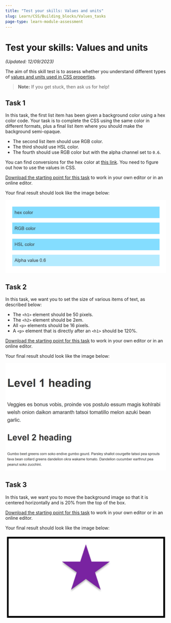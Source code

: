 ```yaml
---
title: "Test your skills: Values and units"
slug: Learn/CSS/Building_blocks/Values_tasks
page-type: learn-module-assessment
---
```


# Test your skills: Values and units

_(Updated: 12/09/2023)_

The aim of this skill test is to assess whether you understand different types of [values and units used in CSS properties](../../resources/css_building_blocks/values_and_units/README.md).

> **Note:** If you get stuck, then ask us for help!

## Task 1

In this task, the first list item has been given a background color using a hex color code. Your task is to complete the CSS using the same color in different formats, plus a final list item where you should make the background semi-opaque.

- The second list item should use RGB color.
- The third should use HSL color.
- The fourth should use RGB color but with the alpha channel set to `0.6`.

You can find conversions for the hex color at [this link](https://convertingcolors.com/hex-color-86DEFA.html). You need to figure out how to use the values in CSS.

[Download the starting point for this task](assets/color-download.html) to work in your own editor or in an online editor.

Your final result should look like the image below:

![Four list items. The first three with the same background color and the last with a lighter background.](assets/mdn-value-color.png)

## Task 2

In this task, we want you to set the size of various items of text, as described below:

- The `<h1>` element should be 50 pixels.
- The `<h2>` element should be 2em.
- All `<p>` elements should be 16 pixels.
- A `<p>` element that is directly after an `<h1>` should be 120%.

[Download the starting point for this task](assets/length-download.html) to work in your own editor or in an online editor.

Your final result should look like the image below:

![Some text at varying sizes.](assets/mdn-value-length.png)

## Task 3

In this task, we want you to move the background image so that it is centered horizontally and is 20% from the top of the box.

[Download the starting point for this task](assets/position-download.html) to work in your own editor or in an online editor.

Your final result should look like the image below:

![A stat centered horizontally in a box and a short distance from the top of the box.](assets/mdn-value-position.png)